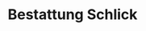 ---
title: "Bestattung Schlick"
url: /zell-im-fichtelgebirge/bestattung-schlick-walpenreuther-strasse/
shop: Bestattungen
---